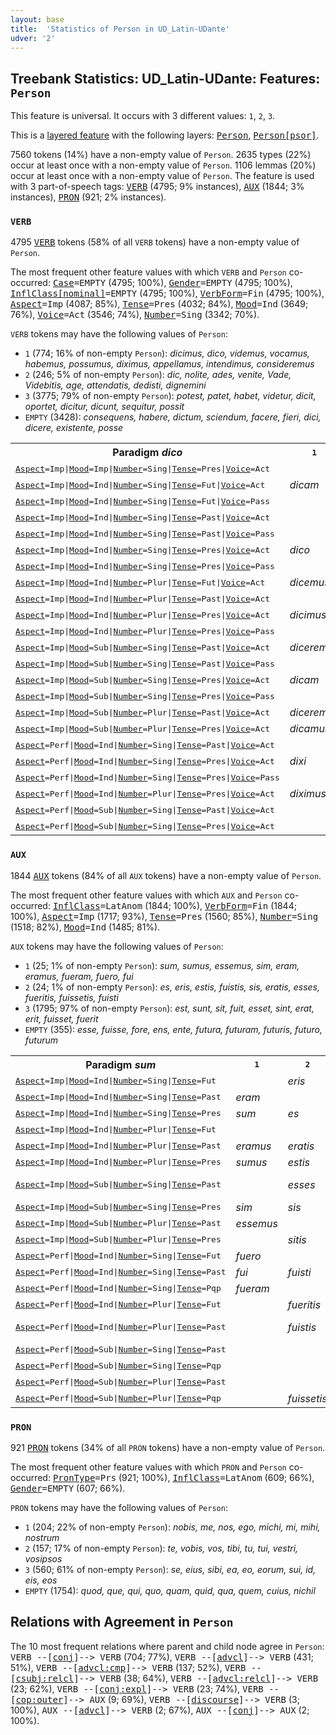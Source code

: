 ```yaml
---
layout: base
title:  'Statistics of Person in UD_Latin-UDante'
udver: '2'
---
```


## Treebank Statistics: UD_Latin-UDante: Features: `Person`

This feature is universal.
It occurs with 3 different values: `1`, `2`, `3`.

This is a <a href="../../u/overview/feat-layers.html">layered feature</a> with the following layers: <tt><a href="la_udante-feat-Person.html">Person</a></tt>, <tt><a href="la_udante-feat-Person-psor.html">Person[psor]</a></tt>.

7560 tokens (14%) have a non-empty value of `Person`.
2635 types (22%) occur at least once with a non-empty value of `Person`.
1106 lemmas (20%) occur at least once with a non-empty value of `Person`.
The feature is used with 3 part-of-speech tags: <tt><a href="la_udante-pos-VERB.html">VERB</a></tt> (4795; 9% instances), <tt><a href="la_udante-pos-AUX.html">AUX</a></tt> (1844; 3% instances), <tt><a href="la_udante-pos-PRON.html">PRON</a></tt> (921; 2% instances).

### `VERB`

4795 <tt><a href="la_udante-pos-VERB.html">VERB</a></tt> tokens (58% of all `VERB` tokens) have a non-empty value of `Person`.

The most frequent other feature values with which `VERB` and `Person` co-occurred: <tt><a href="la_udante-feat-Case.html">Case</a></tt><tt>=EMPTY</tt> (4795; 100%), <tt><a href="la_udante-feat-Gender.html">Gender</a></tt><tt>=EMPTY</tt> (4795; 100%), <tt><a href="la_udante-feat-InflClass-nominal.html">InflClass[nominal]</a></tt><tt>=EMPTY</tt> (4795; 100%), <tt><a href="la_udante-feat-VerbForm.html">VerbForm</a></tt><tt>=Fin</tt> (4795; 100%), <tt><a href="la_udante-feat-Aspect.html">Aspect</a></tt><tt>=Imp</tt> (4087; 85%), <tt><a href="la_udante-feat-Tense.html">Tense</a></tt><tt>=Pres</tt> (4032; 84%), <tt><a href="la_udante-feat-Mood.html">Mood</a></tt><tt>=Ind</tt> (3649; 76%), <tt><a href="la_udante-feat-Voice.html">Voice</a></tt><tt>=Act</tt> (3546; 74%), <tt><a href="la_udante-feat-Number.html">Number</a></tt><tt>=Sing</tt> (3342; 70%).

`VERB` tokens may have the following values of `Person`:

* `1` (774; 16% of non-empty `Person`): <em>dicimus, dico, videmus, vocamus, habemus, possumus, diximus, appellamus, intendimus, consideremus</em>
* `2` (246; 5% of non-empty `Person`): <em>dic, nolite, ades, venite, Vade, Videbitis, age, attendatis, dedisti, dignemini</em>
* `3` (3775; 79% of non-empty `Person`): <em>potest, patet, habet, videtur, dicit, oportet, dicitur, dicunt, sequitur, possit</em>
* `EMPTY` (3428): <em>consequens, habere, dictum, sciendum, facere, fieri, dici, dicere, existente, posse</em>

<table>
  <tr><th>Paradigm <i>dico</i></th><th><tt>1</tt></th><th><tt>2</tt></th><th><tt>3</tt></th></tr>
  <tr><td><tt><tt><a href="la_udante-feat-Aspect.html">Aspect</a></tt><tt>=Imp</tt>|<tt><a href="la_udante-feat-Mood.html">Mood</a></tt><tt>=Imp</tt>|<tt><a href="la_udante-feat-Number.html">Number</a></tt><tt>=Sing</tt>|<tt><a href="la_udante-feat-Tense.html">Tense</a></tt><tt>=Pres</tt>|<tt><a href="la_udante-feat-Voice.html">Voice</a></tt><tt>=Act</tt></tt></td><td></td><td><em>dic</em></td><td></td></tr>
  <tr><td><tt><tt><a href="la_udante-feat-Aspect.html">Aspect</a></tt><tt>=Imp</tt>|<tt><a href="la_udante-feat-Mood.html">Mood</a></tt><tt>=Ind</tt>|<tt><a href="la_udante-feat-Number.html">Number</a></tt><tt>=Sing</tt>|<tt><a href="la_udante-feat-Tense.html">Tense</a></tt><tt>=Fut</tt>|<tt><a href="la_udante-feat-Voice.html">Voice</a></tt><tt>=Act</tt></tt></td><td><em>dicam</em></td><td></td><td><em>dicet</em></td></tr>
  <tr><td><tt><tt><a href="la_udante-feat-Aspect.html">Aspect</a></tt><tt>=Imp</tt>|<tt><a href="la_udante-feat-Mood.html">Mood</a></tt><tt>=Ind</tt>|<tt><a href="la_udante-feat-Number.html">Number</a></tt><tt>=Sing</tt>|<tt><a href="la_udante-feat-Tense.html">Tense</a></tt><tt>=Fut</tt>|<tt><a href="la_udante-feat-Voice.html">Voice</a></tt><tt>=Pass</tt></tt></td><td></td><td></td><td><em>dicetur</em></td></tr>
  <tr><td><tt><tt><a href="la_udante-feat-Aspect.html">Aspect</a></tt><tt>=Imp</tt>|<tt><a href="la_udante-feat-Mood.html">Mood</a></tt><tt>=Ind</tt>|<tt><a href="la_udante-feat-Number.html">Number</a></tt><tt>=Sing</tt>|<tt><a href="la_udante-feat-Tense.html">Tense</a></tt><tt>=Past</tt>|<tt><a href="la_udante-feat-Voice.html">Voice</a></tt><tt>=Act</tt></tt></td><td></td><td></td><td><em>dicebat</em></td></tr>
  <tr><td><tt><tt><a href="la_udante-feat-Aspect.html">Aspect</a></tt><tt>=Imp</tt>|<tt><a href="la_udante-feat-Mood.html">Mood</a></tt><tt>=Ind</tt>|<tt><a href="la_udante-feat-Number.html">Number</a></tt><tt>=Sing</tt>|<tt><a href="la_udante-feat-Tense.html">Tense</a></tt><tt>=Past</tt>|<tt><a href="la_udante-feat-Voice.html">Voice</a></tt><tt>=Pass</tt></tt></td><td></td><td></td><td><em>dicebatur</em></td></tr>
  <tr><td><tt><tt><a href="la_udante-feat-Aspect.html">Aspect</a></tt><tt>=Imp</tt>|<tt><a href="la_udante-feat-Mood.html">Mood</a></tt><tt>=Ind</tt>|<tt><a href="la_udante-feat-Number.html">Number</a></tt><tt>=Sing</tt>|<tt><a href="la_udante-feat-Tense.html">Tense</a></tt><tt>=Pres</tt>|<tt><a href="la_udante-feat-Voice.html">Voice</a></tt><tt>=Act</tt></tt></td><td><em>dico</em></td><td></td><td><em>dicit</em></td></tr>
  <tr><td><tt><tt><a href="la_udante-feat-Aspect.html">Aspect</a></tt><tt>=Imp</tt>|<tt><a href="la_udante-feat-Mood.html">Mood</a></tt><tt>=Ind</tt>|<tt><a href="la_udante-feat-Number.html">Number</a></tt><tt>=Sing</tt>|<tt><a href="la_udante-feat-Tense.html">Tense</a></tt><tt>=Pres</tt>|<tt><a href="la_udante-feat-Voice.html">Voice</a></tt><tt>=Pass</tt></tt></td><td></td><td></td><td><em>dicitur</em></td></tr>
  <tr><td><tt><tt><a href="la_udante-feat-Aspect.html">Aspect</a></tt><tt>=Imp</tt>|<tt><a href="la_udante-feat-Mood.html">Mood</a></tt><tt>=Ind</tt>|<tt><a href="la_udante-feat-Number.html">Number</a></tt><tt>=Plur</tt>|<tt><a href="la_udante-feat-Tense.html">Tense</a></tt><tt>=Fut</tt>|<tt><a href="la_udante-feat-Voice.html">Voice</a></tt><tt>=Act</tt></tt></td><td><em>dicemus</em></td><td></td><td><em>dicent</em></td></tr>
  <tr><td><tt><tt><a href="la_udante-feat-Aspect.html">Aspect</a></tt><tt>=Imp</tt>|<tt><a href="la_udante-feat-Mood.html">Mood</a></tt><tt>=Ind</tt>|<tt><a href="la_udante-feat-Number.html">Number</a></tt><tt>=Plur</tt>|<tt><a href="la_udante-feat-Tense.html">Tense</a></tt><tt>=Past</tt>|<tt><a href="la_udante-feat-Voice.html">Voice</a></tt><tt>=Act</tt></tt></td><td></td><td></td><td><em>dicebant</em></td></tr>
  <tr><td><tt><tt><a href="la_udante-feat-Aspect.html">Aspect</a></tt><tt>=Imp</tt>|<tt><a href="la_udante-feat-Mood.html">Mood</a></tt><tt>=Ind</tt>|<tt><a href="la_udante-feat-Number.html">Number</a></tt><tt>=Plur</tt>|<tt><a href="la_udante-feat-Tense.html">Tense</a></tt><tt>=Pres</tt>|<tt><a href="la_udante-feat-Voice.html">Voice</a></tt><tt>=Act</tt></tt></td><td><em>dicimus</em></td><td><em>dicitis</em></td><td><em>dicunt</em></td></tr>
  <tr><td><tt><tt><a href="la_udante-feat-Aspect.html">Aspect</a></tt><tt>=Imp</tt>|<tt><a href="la_udante-feat-Mood.html">Mood</a></tt><tt>=Ind</tt>|<tt><a href="la_udante-feat-Number.html">Number</a></tt><tt>=Plur</tt>|<tt><a href="la_udante-feat-Tense.html">Tense</a></tt><tt>=Pres</tt>|<tt><a href="la_udante-feat-Voice.html">Voice</a></tt><tt>=Pass</tt></tt></td><td></td><td></td><td><em>dicuntur</em></td></tr>
  <tr><td><tt><tt><a href="la_udante-feat-Aspect.html">Aspect</a></tt><tt>=Imp</tt>|<tt><a href="la_udante-feat-Mood.html">Mood</a></tt><tt>=Sub</tt>|<tt><a href="la_udante-feat-Number.html">Number</a></tt><tt>=Sing</tt>|<tt><a href="la_udante-feat-Tense.html">Tense</a></tt><tt>=Past</tt>|<tt><a href="la_udante-feat-Voice.html">Voice</a></tt><tt>=Act</tt></tt></td><td><em>dicerem</em></td><td></td><td><em>diceret</em></td></tr>
  <tr><td><tt><tt><a href="la_udante-feat-Aspect.html">Aspect</a></tt><tt>=Imp</tt>|<tt><a href="la_udante-feat-Mood.html">Mood</a></tt><tt>=Sub</tt>|<tt><a href="la_udante-feat-Number.html">Number</a></tt><tt>=Sing</tt>|<tt><a href="la_udante-feat-Tense.html">Tense</a></tt><tt>=Past</tt>|<tt><a href="la_udante-feat-Voice.html">Voice</a></tt><tt>=Pass</tt></tt></td><td></td><td></td><td><em>diceretur</em></td></tr>
  <tr><td><tt><tt><a href="la_udante-feat-Aspect.html">Aspect</a></tt><tt>=Imp</tt>|<tt><a href="la_udante-feat-Mood.html">Mood</a></tt><tt>=Sub</tt>|<tt><a href="la_udante-feat-Number.html">Number</a></tt><tt>=Sing</tt>|<tt><a href="la_udante-feat-Tense.html">Tense</a></tt><tt>=Pres</tt>|<tt><a href="la_udante-feat-Voice.html">Voice</a></tt><tt>=Act</tt></tt></td><td><em>dicam</em></td><td><em>dicas</em></td><td><em>dicat</em></td></tr>
  <tr><td><tt><tt><a href="la_udante-feat-Aspect.html">Aspect</a></tt><tt>=Imp</tt>|<tt><a href="la_udante-feat-Mood.html">Mood</a></tt><tt>=Sub</tt>|<tt><a href="la_udante-feat-Number.html">Number</a></tt><tt>=Sing</tt>|<tt><a href="la_udante-feat-Tense.html">Tense</a></tt><tt>=Pres</tt>|<tt><a href="la_udante-feat-Voice.html">Voice</a></tt><tt>=Pass</tt></tt></td><td></td><td></td><td><em>dicatur</em></td></tr>
  <tr><td><tt><tt><a href="la_udante-feat-Aspect.html">Aspect</a></tt><tt>=Imp</tt>|<tt><a href="la_udante-feat-Mood.html">Mood</a></tt><tt>=Sub</tt>|<tt><a href="la_udante-feat-Number.html">Number</a></tt><tt>=Plur</tt>|<tt><a href="la_udante-feat-Tense.html">Tense</a></tt><tt>=Past</tt>|<tt><a href="la_udante-feat-Voice.html">Voice</a></tt><tt>=Act</tt></tt></td><td><em>diceremus</em></td><td></td><td></td></tr>
  <tr><td><tt><tt><a href="la_udante-feat-Aspect.html">Aspect</a></tt><tt>=Imp</tt>|<tt><a href="la_udante-feat-Mood.html">Mood</a></tt><tt>=Sub</tt>|<tt><a href="la_udante-feat-Number.html">Number</a></tt><tt>=Plur</tt>|<tt><a href="la_udante-feat-Tense.html">Tense</a></tt><tt>=Pres</tt>|<tt><a href="la_udante-feat-Voice.html">Voice</a></tt><tt>=Act</tt></tt></td><td><em>dicamus</em></td><td></td><td><em>dicant</em></td></tr>
  <tr><td><tt><tt><a href="la_udante-feat-Aspect.html">Aspect</a></tt><tt>=Perf</tt>|<tt><a href="la_udante-feat-Mood.html">Mood</a></tt><tt>=Ind</tt>|<tt><a href="la_udante-feat-Number.html">Number</a></tt><tt>=Sing</tt>|<tt><a href="la_udante-feat-Tense.html">Tense</a></tt><tt>=Past</tt>|<tt><a href="la_udante-feat-Voice.html">Voice</a></tt><tt>=Act</tt></tt></td><td></td><td></td><td><em>Dixerat</em></td></tr>
  <tr><td><tt><tt><a href="la_udante-feat-Aspect.html">Aspect</a></tt><tt>=Perf</tt>|<tt><a href="la_udante-feat-Mood.html">Mood</a></tt><tt>=Ind</tt>|<tt><a href="la_udante-feat-Number.html">Number</a></tt><tt>=Sing</tt>|<tt><a href="la_udante-feat-Tense.html">Tense</a></tt><tt>=Pres</tt>|<tt><a href="la_udante-feat-Voice.html">Voice</a></tt><tt>=Act</tt></tt></td><td><em>dixi</em></td><td></td><td><em>dixit</em></td></tr>
  <tr><td><tt><tt><a href="la_udante-feat-Aspect.html">Aspect</a></tt><tt>=Perf</tt>|<tt><a href="la_udante-feat-Mood.html">Mood</a></tt><tt>=Ind</tt>|<tt><a href="la_udante-feat-Number.html">Number</a></tt><tt>=Sing</tt>|<tt><a href="la_udante-feat-Tense.html">Tense</a></tt><tt>=Pres</tt>|<tt><a href="la_udante-feat-Voice.html">Voice</a></tt><tt>=Pass</tt></tt></td><td></td><td></td><td><em>dictus</em></td></tr>
  <tr><td><tt><tt><a href="la_udante-feat-Aspect.html">Aspect</a></tt><tt>=Perf</tt>|<tt><a href="la_udante-feat-Mood.html">Mood</a></tt><tt>=Ind</tt>|<tt><a href="la_udante-feat-Number.html">Number</a></tt><tt>=Plur</tt>|<tt><a href="la_udante-feat-Tense.html">Tense</a></tt><tt>=Pres</tt>|<tt><a href="la_udante-feat-Voice.html">Voice</a></tt><tt>=Act</tt></tt></td><td><em>diximus</em></td><td></td><td><em>dixerunt</em></td></tr>
  <tr><td><tt><tt><a href="la_udante-feat-Aspect.html">Aspect</a></tt><tt>=Perf</tt>|<tt><a href="la_udante-feat-Mood.html">Mood</a></tt><tt>=Sub</tt>|<tt><a href="la_udante-feat-Number.html">Number</a></tt><tt>=Sing</tt>|<tt><a href="la_udante-feat-Tense.html">Tense</a></tt><tt>=Past</tt>|<tt><a href="la_udante-feat-Voice.html">Voice</a></tt><tt>=Act</tt></tt></td><td></td><td></td><td><em>dixisset</em></td></tr>
  <tr><td><tt><tt><a href="la_udante-feat-Aspect.html">Aspect</a></tt><tt>=Perf</tt>|<tt><a href="la_udante-feat-Mood.html">Mood</a></tt><tt>=Sub</tt>|<tt><a href="la_udante-feat-Number.html">Number</a></tt><tt>=Sing</tt>|<tt><a href="la_udante-feat-Tense.html">Tense</a></tt><tt>=Pres</tt>|<tt><a href="la_udante-feat-Voice.html">Voice</a></tt><tt>=Act</tt></tt></td><td></td><td></td><td><em>dixerit</em></td></tr>
</table>

### `AUX`

1844 <tt><a href="la_udante-pos-AUX.html">AUX</a></tt> tokens (84% of all `AUX` tokens) have a non-empty value of `Person`.

The most frequent other feature values with which `AUX` and `Person` co-occurred: <tt><a href="la_udante-feat-InflClass.html">InflClass</a></tt><tt>=LatAnom</tt> (1844; 100%), <tt><a href="la_udante-feat-VerbForm.html">VerbForm</a></tt><tt>=Fin</tt> (1844; 100%), <tt><a href="la_udante-feat-Aspect.html">Aspect</a></tt><tt>=Imp</tt> (1717; 93%), <tt><a href="la_udante-feat-Tense.html">Tense</a></tt><tt>=Pres</tt> (1560; 85%), <tt><a href="la_udante-feat-Number.html">Number</a></tt><tt>=Sing</tt> (1518; 82%), <tt><a href="la_udante-feat-Mood.html">Mood</a></tt><tt>=Ind</tt> (1485; 81%).

`AUX` tokens may have the following values of `Person`:

* `1` (25; 1% of non-empty `Person`): <em>sum, sumus, essemus, sim, eram, eramus, fueram, fuero, fui</em>
* `2` (24; 1% of non-empty `Person`): <em>es, eris, estis, fuistis, sis, eratis, esses, fueritis, fuissetis, fuisti</em>
* `3` (1795; 97% of non-empty `Person`): <em>est, sunt, sit, fuit, esset, sint, erat, erit, fuisset, fuerit</em>
* `EMPTY` (355): <em>esse, fuisse, fore, ens, ente, futura, futuram, futuris, futuro, futurum</em>

<table>
  <tr><th>Paradigm <i>sum</i></th><th><tt>1</tt></th><th><tt>2</tt></th><th><tt>3</tt></th></tr>
  <tr><td><tt><tt><a href="la_udante-feat-Aspect.html">Aspect</a></tt><tt>=Imp</tt>|<tt><a href="la_udante-feat-Mood.html">Mood</a></tt><tt>=Ind</tt>|<tt><a href="la_udante-feat-Number.html">Number</a></tt><tt>=Sing</tt>|<tt><a href="la_udante-feat-Tense.html">Tense</a></tt><tt>=Fut</tt></tt></td><td></td><td><em>eris</em></td><td><em>erit</em></td></tr>
  <tr><td><tt><tt><a href="la_udante-feat-Aspect.html">Aspect</a></tt><tt>=Imp</tt>|<tt><a href="la_udante-feat-Mood.html">Mood</a></tt><tt>=Ind</tt>|<tt><a href="la_udante-feat-Number.html">Number</a></tt><tt>=Sing</tt>|<tt><a href="la_udante-feat-Tense.html">Tense</a></tt><tt>=Past</tt></tt></td><td><em>eram</em></td><td></td><td><em>erat</em></td></tr>
  <tr><td><tt><tt><a href="la_udante-feat-Aspect.html">Aspect</a></tt><tt>=Imp</tt>|<tt><a href="la_udante-feat-Mood.html">Mood</a></tt><tt>=Ind</tt>|<tt><a href="la_udante-feat-Number.html">Number</a></tt><tt>=Sing</tt>|<tt><a href="la_udante-feat-Tense.html">Tense</a></tt><tt>=Pres</tt></tt></td><td><em>sum</em></td><td><em>es</em></td><td><em>est</em></td></tr>
  <tr><td><tt><tt><a href="la_udante-feat-Aspect.html">Aspect</a></tt><tt>=Imp</tt>|<tt><a href="la_udante-feat-Mood.html">Mood</a></tt><tt>=Ind</tt>|<tt><a href="la_udante-feat-Number.html">Number</a></tt><tt>=Plur</tt>|<tt><a href="la_udante-feat-Tense.html">Tense</a></tt><tt>=Fut</tt></tt></td><td></td><td></td><td><em>erunt</em></td></tr>
  <tr><td><tt><tt><a href="la_udante-feat-Aspect.html">Aspect</a></tt><tt>=Imp</tt>|<tt><a href="la_udante-feat-Mood.html">Mood</a></tt><tt>=Ind</tt>|<tt><a href="la_udante-feat-Number.html">Number</a></tt><tt>=Plur</tt>|<tt><a href="la_udante-feat-Tense.html">Tense</a></tt><tt>=Past</tt></tt></td><td><em>eramus</em></td><td><em>eratis</em></td><td><em>erant</em></td></tr>
  <tr><td><tt><tt><a href="la_udante-feat-Aspect.html">Aspect</a></tt><tt>=Imp</tt>|<tt><a href="la_udante-feat-Mood.html">Mood</a></tt><tt>=Ind</tt>|<tt><a href="la_udante-feat-Number.html">Number</a></tt><tt>=Plur</tt>|<tt><a href="la_udante-feat-Tense.html">Tense</a></tt><tt>=Pres</tt></tt></td><td><em>sumus</em></td><td><em>estis</em></td><td><em>sunt</em></td></tr>
  <tr><td><tt><tt><a href="la_udante-feat-Aspect.html">Aspect</a></tt><tt>=Imp</tt>|<tt><a href="la_udante-feat-Mood.html">Mood</a></tt><tt>=Sub</tt>|<tt><a href="la_udante-feat-Number.html">Number</a></tt><tt>=Sing</tt>|<tt><a href="la_udante-feat-Tense.html">Tense</a></tt><tt>=Past</tt></tt></td><td></td><td><em>esses</em></td><td><em>esset, foret</em></td></tr>
  <tr><td><tt><tt><a href="la_udante-feat-Aspect.html">Aspect</a></tt><tt>=Imp</tt>|<tt><a href="la_udante-feat-Mood.html">Mood</a></tt><tt>=Sub</tt>|<tt><a href="la_udante-feat-Number.html">Number</a></tt><tt>=Sing</tt>|<tt><a href="la_udante-feat-Tense.html">Tense</a></tt><tt>=Pres</tt></tt></td><td><em>sim</em></td><td><em>sis</em></td><td><em>sit</em></td></tr>
  <tr><td><tt><tt><a href="la_udante-feat-Aspect.html">Aspect</a></tt><tt>=Imp</tt>|<tt><a href="la_udante-feat-Mood.html">Mood</a></tt><tt>=Sub</tt>|<tt><a href="la_udante-feat-Number.html">Number</a></tt><tt>=Plur</tt>|<tt><a href="la_udante-feat-Tense.html">Tense</a></tt><tt>=Past</tt></tt></td><td><em>essemus</em></td><td></td><td><em>essent</em></td></tr>
  <tr><td><tt><tt><a href="la_udante-feat-Aspect.html">Aspect</a></tt><tt>=Imp</tt>|<tt><a href="la_udante-feat-Mood.html">Mood</a></tt><tt>=Sub</tt>|<tt><a href="la_udante-feat-Number.html">Number</a></tt><tt>=Plur</tt>|<tt><a href="la_udante-feat-Tense.html">Tense</a></tt><tt>=Pres</tt></tt></td><td></td><td><em>sitis</em></td><td><em>sint</em></td></tr>
  <tr><td><tt><tt><a href="la_udante-feat-Aspect.html">Aspect</a></tt><tt>=Perf</tt>|<tt><a href="la_udante-feat-Mood.html">Mood</a></tt><tt>=Ind</tt>|<tt><a href="la_udante-feat-Number.html">Number</a></tt><tt>=Sing</tt>|<tt><a href="la_udante-feat-Tense.html">Tense</a></tt><tt>=Fut</tt></tt></td><td><em>fuero</em></td><td></td><td></td></tr>
  <tr><td><tt><tt><a href="la_udante-feat-Aspect.html">Aspect</a></tt><tt>=Perf</tt>|<tt><a href="la_udante-feat-Mood.html">Mood</a></tt><tt>=Ind</tt>|<tt><a href="la_udante-feat-Number.html">Number</a></tt><tt>=Sing</tt>|<tt><a href="la_udante-feat-Tense.html">Tense</a></tt><tt>=Past</tt></tt></td><td><em>fui</em></td><td><em>fuisti</em></td><td><em>fuit</em></td></tr>
  <tr><td><tt><tt><a href="la_udante-feat-Aspect.html">Aspect</a></tt><tt>=Perf</tt>|<tt><a href="la_udante-feat-Mood.html">Mood</a></tt><tt>=Ind</tt>|<tt><a href="la_udante-feat-Number.html">Number</a></tt><tt>=Sing</tt>|<tt><a href="la_udante-feat-Tense.html">Tense</a></tt><tt>=Pqp</tt></tt></td><td><em>fueram</em></td><td></td><td><em>fuerat</em></td></tr>
  <tr><td><tt><tt><a href="la_udante-feat-Aspect.html">Aspect</a></tt><tt>=Perf</tt>|<tt><a href="la_udante-feat-Mood.html">Mood</a></tt><tt>=Ind</tt>|<tt><a href="la_udante-feat-Number.html">Number</a></tt><tt>=Plur</tt>|<tt><a href="la_udante-feat-Tense.html">Tense</a></tt><tt>=Fut</tt></tt></td><td></td><td><em>fueritis</em></td><td></td></tr>
  <tr><td><tt><tt><a href="la_udante-feat-Aspect.html">Aspect</a></tt><tt>=Perf</tt>|<tt><a href="la_udante-feat-Mood.html">Mood</a></tt><tt>=Ind</tt>|<tt><a href="la_udante-feat-Number.html">Number</a></tt><tt>=Plur</tt>|<tt><a href="la_udante-feat-Tense.html">Tense</a></tt><tt>=Past</tt></tt></td><td></td><td><em>fuistis</em></td><td><em>fuerunt, fuere</em></td></tr>
  <tr><td><tt><tt><a href="la_udante-feat-Aspect.html">Aspect</a></tt><tt>=Perf</tt>|<tt><a href="la_udante-feat-Mood.html">Mood</a></tt><tt>=Sub</tt>|<tt><a href="la_udante-feat-Number.html">Number</a></tt><tt>=Sing</tt>|<tt><a href="la_udante-feat-Tense.html">Tense</a></tt><tt>=Past</tt></tt></td><td></td><td></td><td><em>fuerit</em></td></tr>
  <tr><td><tt><tt><a href="la_udante-feat-Aspect.html">Aspect</a></tt><tt>=Perf</tt>|<tt><a href="la_udante-feat-Mood.html">Mood</a></tt><tt>=Sub</tt>|<tt><a href="la_udante-feat-Number.html">Number</a></tt><tt>=Sing</tt>|<tt><a href="la_udante-feat-Tense.html">Tense</a></tt><tt>=Pqp</tt></tt></td><td></td><td></td><td><em>fuisset</em></td></tr>
  <tr><td><tt><tt><a href="la_udante-feat-Aspect.html">Aspect</a></tt><tt>=Perf</tt>|<tt><a href="la_udante-feat-Mood.html">Mood</a></tt><tt>=Sub</tt>|<tt><a href="la_udante-feat-Number.html">Number</a></tt><tt>=Plur</tt>|<tt><a href="la_udante-feat-Tense.html">Tense</a></tt><tt>=Past</tt></tt></td><td></td><td></td><td><em>fuerint</em></td></tr>
  <tr><td><tt><tt><a href="la_udante-feat-Aspect.html">Aspect</a></tt><tt>=Perf</tt>|<tt><a href="la_udante-feat-Mood.html">Mood</a></tt><tt>=Sub</tt>|<tt><a href="la_udante-feat-Number.html">Number</a></tt><tt>=Plur</tt>|<tt><a href="la_udante-feat-Tense.html">Tense</a></tt><tt>=Pqp</tt></tt></td><td></td><td><em>fuissetis</em></td><td></td></tr>
</table>

### `PRON`

921 <tt><a href="la_udante-pos-PRON.html">PRON</a></tt> tokens (34% of all `PRON` tokens) have a non-empty value of `Person`.

The most frequent other feature values with which `PRON` and `Person` co-occurred: <tt><a href="la_udante-feat-PronType.html">PronType</a></tt><tt>=Prs</tt> (921; 100%), <tt><a href="la_udante-feat-InflClass.html">InflClass</a></tt><tt>=LatAnom</tt> (609; 66%), <tt><a href="la_udante-feat-Gender.html">Gender</a></tt><tt>=EMPTY</tt> (607; 66%).

`PRON` tokens may have the following values of `Person`:

* `1` (204; 22% of non-empty `Person`): <em>nobis, me, nos, ego, michi, mi, mihi, nostrum</em>
* `2` (157; 17% of non-empty `Person`): <em>te, vobis, vos, tibi, tu, tui, vestri, vosipsos</em>
* `3` (560; 61% of non-empty `Person`): <em>se, eius, sibi, ea, eo, eorum, sui, id, eis, eos</em>
* `EMPTY` (1754): <em>quod, que, qui, quo, quam, quid, qua, quem, cuius, nichil</em>

## Relations with Agreement in `Person`

The 10 most frequent relations where parent and child node agree in `Person`:
<tt>VERB --[<tt><a href="la_udante-dep-conj.html">conj</a></tt>]--> VERB</tt> (704; 77%),
<tt>VERB --[<tt><a href="la_udante-dep-advcl.html">advcl</a></tt>]--> VERB</tt> (431; 51%),
<tt>VERB --[<tt><a href="la_udante-dep-advcl-cmp.html">advcl:cmp</a></tt>]--> VERB</tt> (137; 52%),
<tt>VERB --[<tt><a href="la_udante-dep-csubj-relcl.html">csubj:relcl</a></tt>]--> VERB</tt> (38; 64%),
<tt>VERB --[<tt><a href="la_udante-dep-advcl-relcl.html">advcl:relcl</a></tt>]--> VERB</tt> (23; 62%),
<tt>VERB --[<tt><a href="la_udante-dep-conj-expl.html">conj:expl</a></tt>]--> VERB</tt> (23; 74%),
<tt>VERB --[<tt><a href="la_udante-dep-cop-outer.html">cop:outer</a></tt>]--> AUX</tt> (9; 69%),
<tt>VERB --[<tt><a href="la_udante-dep-discourse.html">discourse</a></tt>]--> VERB</tt> (3; 100%),
<tt>AUX --[<tt><a href="la_udante-dep-advcl.html">advcl</a></tt>]--> VERB</tt> (2; 67%),
<tt>AUX --[<tt><a href="la_udante-dep-conj.html">conj</a></tt>]--> AUX</tt> (2; 100%).

